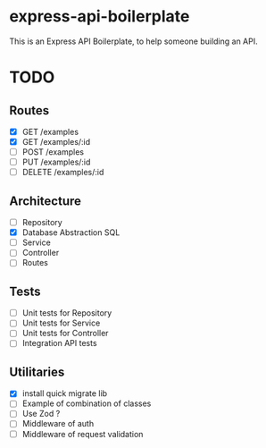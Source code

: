 # express-api-boilerplate

This is an Express API Boilerplate, to help someone building an API.

# TODO

## Routes

- [x] GET /examples
- [x] GET /examples/:id
- [ ] POST /examples
- [ ] PUT /examples/:id
- [ ] DELETE /examples/:id

## Architecture

- [ ] Repository
- [x] Database Abstraction SQL
- [ ] Service
- [ ] Controller
- [ ] Routes

## Tests

- [ ] Unit tests for Repository
- [ ] Unit tests for Service
- [ ] Unit tests for Controller
- [ ] Integration API tests

## Utilitaries

- [x] install quick migrate lib
- [ ] Example of combination of classes
- [ ] Use Zod ?
- [ ] Middleware of auth
- [ ] Middleware of request validation
